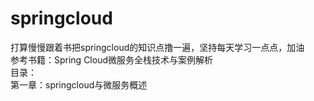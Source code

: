 # springcloud
打算慢慢跟着书把springcloud的知识点撸一遍，坚持每天学习一点点，加油  
参考书籍：Spring Cloud微服务全栈技术与案例解析    
目录：  
  第一章：springcloud与微服务概述
